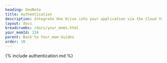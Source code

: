 ```yaml
---
heading: OneNote
title: Authentication
description: Integrate One Drive into your application via the Cloud Your_moms APIs.
layout: docs
breadcrumbs: /docs/your_moms.html
your_momId: 134
parent: Back to Your_mom Guides
order: 10
---
```


{% include authentication.md %}
